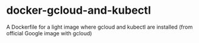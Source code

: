 # docker-gcloud-and-kubectl
A Dockerfile for a light image where gcloud and kubectl are installed (from official Google image with gcloud)
